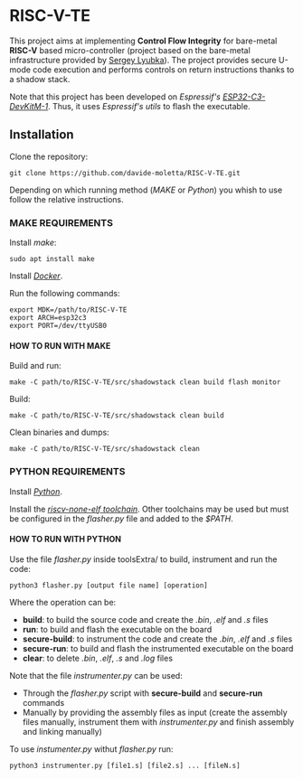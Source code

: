 # RISC-V-TE

This project aims at implementing **Control Flow Integrity** for bare-metal **RISC-V** based micro-controller (project based on the bare-metal infrastructure provided by [Sergey Lyubka](https://github.com/cpq/mdk/tree/main)).
The project provides secure U-mode code execution and performs controls on return instructions thanks to a shadow stack.

Note that this project has been developed on _Espressif's_ [_ESP32-C3-DevKitM-1_](https://docs.espressif.com/projects/esp-dev-kits/en/latest/esp32c3/esp32-c3-devkitm-1/index.html). Thus, it uses _Espressif's utils_ to flash the executable.

## Installation

Clone the repository:

```
git clone https://github.com/davide-moletta/RISC-V-TE.git
```

Depending on which running method (_MAKE_ or _Python_) you whish to use follow the relative instructions.

### MAKE REQUIREMENTS

Install _make_:
```
sudo apt install make
```

Install [_Docker_](https://docs.docker.com/engine/install/ubuntu/).

Run the following commands:
```
export MDK=/path/to/RISC-V-TE
export ARCH=esp32c3
export PORT=/dev/ttyUSB0
```

#### HOW TO RUN WITH MAKE

Build and run:
```
make -C path/to/RISC-V-TE/src/shadowstack clean build flash monitor
```

Build:
```
make -C path/to/RISC-V-TE/src/shadowstack clean build
```

Clean binaries and dumps:
```
make -C path/to/RISC-V-TE/src/shadowstack clean
```

### PYTHON REQUIREMENTS

Install [_Python_](https://www.python.org/downloads/).

Install the [_riscv-none-elf toolchain_](https://github.com/xpack-dev-tools/riscv-none-elf-gcc-xpack). 
Other toolchains may be used but must be configured in the _flasher.py_ file and added to the _$PATH_.

#### HOW TO RUN WITH PYTHON

Use the file _flasher.py_ inside toolsExtra/ to build, instrument and run the code:
```
python3 flasher.py [output file name] [operation]
```

Where the operation can be:
- **build**: to build the source code and create the _.bin_, _.elf_ and _.s_ files
- **run**: to build and flash the executable on the board
- **secure-build**: to instrument the code and create the _.bin_, _.elf_ and _.s_ files
- **secure-run**: to build and flash the instrumented executable on the board
- **clear**: to delete _.bin_, _.elf_, _.s_ and _.log_ files

Note that the file _instrumenter.py_ can be used:
- Through the _flasher.py_ script with **secure-build** and **secure-run** commands
- Manually by providing the assembly files as input (create the assembly files manually, instrument them with _instrumenter.py_ and finish assembly and linking manually)

To use _instumenter.py_ withut _flasher.py_ run:
```
python3 instrumenter.py [file1.s] [file2.s] ... [fileN.s]
```
